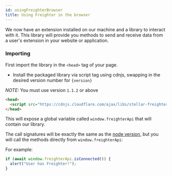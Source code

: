 ```yaml
---
id: usingFreighterBrowser
title: Using Freighter in the browser
---
```


We now have an extension installed on our machine and a library to interact with it. This library will provide you methods to send and receive data from a user's extension in your website or application.

### Importing

First import the library in the `<head>` tag of your page.

- Install the packaged library via script tag using cdnjs, swapping in the desired version number for `{version}`

_NOTE:_ You must use version `1.1.2` or above

```html
<head>
  <script src="https://cdnjs.cloudflare.com/ajax/libs/stellar-freighter-api/{version}/index.min.js"></script>
</head>
```

This will expose a global variable called `window.freighterApi` that will contain our library.

The call signatures will be exactly the same as the [node version](./usingFreighterWebApp), but you will call the methods directly from `window.freighterApi`:

For example:

```javascript
if (await window.freighterApi.isConnected()) {
  alert("User has Freighter!");
}
```
